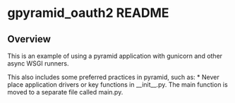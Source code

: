 gpyramid_oauth2 README
======================

Overview
--------

This is an example of using a pyramid application with gunicorn and other async WSGI runners.

This also includes some preferred practices in pyramid, such as:
    * Never place application drivers or key functions in \_\_init\_\_.py. The main function is moved to a separate file called main.py.
